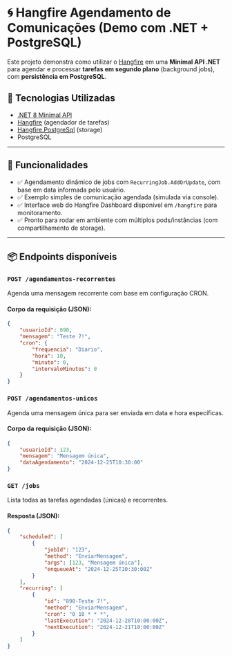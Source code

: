 # 🌀 Hangfire Agendamento de Comunicações (Demo com .NET + PostgreSQL)

Este projeto demonstra como utilizar o [Hangfire](https://www.hangfire.io/) em uma **Minimal API .NET** para agendar e processar **tarefas em segundo plano** (background jobs), com **persistência em PostgreSQL**.

## 🔧 Tecnologias Utilizadas

- [.NET 8 Minimal API](https://learn.microsoft.com/aspnet/core/fundamentals/minimal-apis)
- [Hangfire](https://www.hangfire.io/) (agendador de tarefas)
- [Hangfire.PostgreSql](https://github.com/frankhommers/Hangfire.PostgreSql) (storage)
- PostgreSQL

---

## 🎯 Funcionalidades

- ✅ Agendamento dinâmico de jobs com `RecurringJob.AddOrUpdate`, com base em data informada pelo usuário.
- ✅ Exemplo simples de comunicação agendada (simulada via console).
- ✅ Interface web do Hangfire Dashboard disponível em `/hangfire` para monitoramento.
- ✅ Pronto para rodar em ambiente com múltiplos pods/instâncias (com compartilhamento de storage).

---

## 📦 Endpoints disponíveis

### `POST /agendamentos-recorrentes`

Agenda uma mensagem recorrente com base em configuração CRON.

#### Corpo da requisição (JSON):

```json
{
    "usuarioId": 890,
    "mensagem": "Teste 7!",
    "cron": {
        "frequencia": "Diario",
        "hora": 10,
        "minuto": 0,
        "intervaloMinutos": 0
    }
}
```

### `POST /agendamentos-unicos`

Agenda uma mensagem única para ser enviada em data e hora específicas.

#### Corpo da requisição (JSON):

```json
{
    "usuarioId": 123,
    "mensagem": "Mensagem única",
    "dataAgendamento": "2024-12-25T10:30:00"
}
```

### `GET /jobs`

Lista todas as tarefas agendadas (únicas) e recorrentes.

#### Resposta (JSON):

```json
{
    "scheduled": [
        {
            "jobId": "123",
            "method": "EnviarMensagem",
            "args": [123, "Mensagem única"],
            "enqueueAt": "2024-12-25T10:30:00Z"
        }
    ],
    "recurring": [
        {
            "id": "890-Teste 7!",
            "method": "EnviarMensagem",
            "cron": "0 10 * * *",
            "lastExecution": "2024-12-20T10:00:00Z",
            "nextExecution": "2024-12-21T10:00:00Z"
        }
    ]
}
